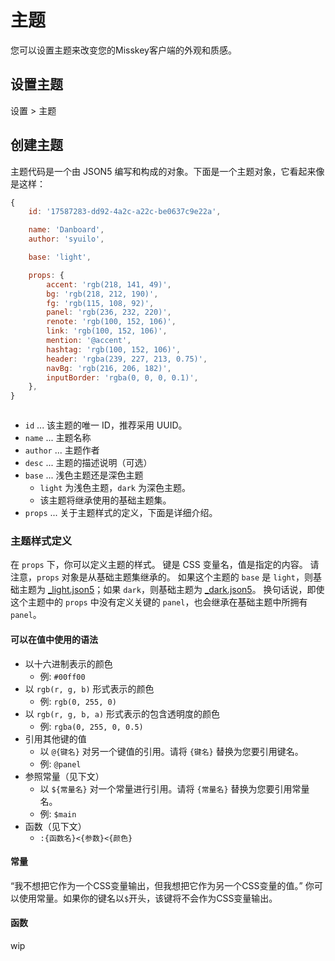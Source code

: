 # 主题

您可以设置主题来改变您的Misskey客户端的外观和质感。

## 设置主题
设置 > 主题

## 创建主题
主题代码是一个由 JSON5 编写和构成的对象。下面是一个主题对象，它看起来像是这样：
``` js
{
    id: '17587283-dd92-4a2c-a22c-be0637c9e22a',

    name: 'Danboard',
    author: 'syuilo',

    base: 'light',

    props: {
        accent: 'rgb(218, 141, 49)',
        bg: 'rgb(218, 212, 190)',
        fg: 'rgb(115, 108, 92)',
        panel: 'rgb(236, 232, 220)',
        renote: 'rgb(100, 152, 106)',
        link: 'rgb(100, 152, 106)',
        mention: '@accent',
        hashtag: 'rgb(100, 152, 106)',
        header: 'rgba(239, 227, 213, 0.75)',
        navBg: 'rgb(216, 206, 182)',
        inputBorder: 'rgba(0, 0, 0, 0.1)',
    },
}



```

* `id` ... 该主题的唯一 ID，推荐采用 UUID。
* `name` ... 主题名称
* `author` ... 主题作者
* `desc` ... 主题的描述说明（可选）
* `base` ... 浅色主题还是深色主题
    * `light` 为浅色主题，`dark` 为深色主题。
    * 该主题将继承使用的基础主题集。
* `props` ... 关于主题样式的定义，下面是详细介绍。

### 主题样式定义
在 `props` 下，你可以定义主题的样式。 键是 CSS 变量名，值是指定的内容。 请注意，`props` 对象是从基础主题集继承的。 如果这个主题的 `base` 是 `light`，则基础主题为 [_light.json5](https://github.com/syuilo/misskey/blob/develop/src/client/themes/_light.json5)；如果 `dark`，则基础主题为 [_dark.json5](https://github.com/syuilo/misskey/blob/develop/src/client/themes/_dark.json5)。 换句话说，即使这个主题中的 `props` 中没有定义关键的 `panel`，也会继承在基础主题中所拥有 `panel`。

#### 可以在值中使用的语法
* 以十六进制表示的颜色
    * 例: `#00ff00`
* 以 `rgb(r, g, b)` 形式表示的颜色
    * 例: `rgb(0, 255, 0)`
* 以 `rgb(r, g, b, a)` 形式表示的包含透明度的颜色
    * 例: `rgba(0, 255, 0, 0.5)`
* 引用其他键的值
    * 以 `@{键名}` 对另一个键值的引用。请将 `{键名}` 替换为您要引用键名。
    * 例: `@panel`
* 参照常量（见下文）
    * 以 `${常量名}` 对一个常量进行引用。请将 `{常量名}` 替换为您要引用常量名。
    * 例: `$main`
* 函数（见下文）
    * `:{函数名}<{参数}<{颜色}`

#### 常量
“我不想把它作为一个CSS变量输出，但我想把它作为另一个CSS变量的值。” 你可以使用常量。如果你的键名以`$`开头，该键将不会作为CSS变量输出。

#### 函数
wip
